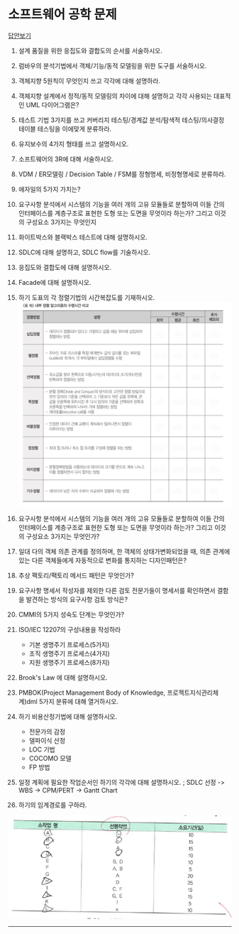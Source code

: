 # 소프트웨어 공학 문제

[답안보기](https://github.com/ChoboDeveloper/cs-study/blob/main/Software-Engineering/swengquiz_answer.md)

1. 설계 품질을 위한 응집도와 결합도의 순서를 서술하시오.

2. 럼바우의 분석기법에서 객체/기능/동적 모델링을 위한 도구를 서술하시오.

3. 객체지향 5원칙이 무엇인지 쓰고 각각에 대해 설명하라.

4. 객체지향 설계에서 정적/동적 모델링의 차이에 대해 설명하고 각각 사용되는 대표적인 UML 다이어그램은?

5. 테스트 기법 3가지를 쓰고 커버리지 테스팅/경계값 분석/탐색적 테스팅/의사결정 테이블 테스팅을 이에맞게 분류하라.

6. 유지보수의 4가지 형태를 쓰고 설명하시오.

7. 소프트웨어의 3R에 대해 서술하시오.

8. VDM /  ER모델링 / Decision Table / FSM를 정형명세, 비정형명세로 분류하라.

9. 애자일의 5가지 가치는?

10. 요구사항 분석에서 시스템의 기능을 여러 개의 고유 모듈들로 분할하여 이들 간의 인터페이스를 
    계층구조로 표현한 도형 또는 도면을 무엇이라 하는가? 그리고 이것의 구성요소 3가지는 무엇인지 
11. 화이트박스와 블랙박스 테스트에 대해 설명하시오.

12. SDLC에 대해 설명하고, SDLC flow를 기술하시오.

13. 응집도와 결합도에 대해 설명하시오.

14. Facade에 대해 설명하시오.

15. 하기 도표의 각 정렬기법의 시간복잡도를 기재하시오.
![sorting](./assets/photo.jpeg)

16. 요구사항 분석에서 시스템의 기능을 여러 개의 고유 모듈들로 분할하여 이들 간의 인터페이스를 
    계층구조로 표현한 도형 또는 도면을 무엇이라 하는가? 그리고 이것의 구성요소 3가지는 무엇인가?
17. 일대 다의 객체 의존 관계를 정의하며, 한 객체의 상태가변화되었을 때, 의존 관계에 있는 다른 객체들에게 자동적으로
    변화를 통지하는 디자인패턴은?
18. 추상 팩토리/팩토리 메서드 패턴은 무엇인가?
19. 요구사항 명세서 작성자를 제외한 다른 검토 전문가들이 명세서를 확인하면서 결함을 발견하는 방식의 요구사항 검토 방식은?
20. CMMI의 5가지 성숙도 단계는 무엇인가?
21. ISO/IEC 12207의 구성내용을 작성하라
    * 기본 생명주기 프로세스(5가지)
    * 조직 생명주기 프로세스(4가지)
    * 지원 생명주기 프로세스(8가지)
    
    
22. Brook's Law 에 대해 설명하시오.

23. PMBOK(Project Management Body of Knowledge, 프로젝트지식관리체계)dml 5가지 분류에 대해 열거하시오.

24. 하기 비용산정기법에 대해 설명하시오.
    * 전문가의 감정
    * 델파이식 산정
    * LOC 기법
    * COCOMO 모델
    * FP 방법
    
25. 일정 계획에 필요한 작업순서인 하기의 각각에 대해 설명하시오.
; SDLC 선정 -> WBS -> CPM/PERT -> Gantt Chart

26. 하기의 임계경로를 구하라.

![cp](./assets/quiz26-cp.png)


















---